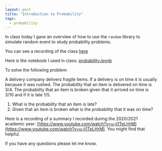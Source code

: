 ```yaml
---
layout: post
title: "Introduction to Probability"
tags:
  - probability
---
```


In class today I gave an overview of how to use the `random` library to simulate
random event to study probability problems.

You can see a recording of the class [here](https://cardiff.cloud.panopto.eu/Panopto/Pages/Viewer.aspx?id=b4800948-60fe-4273-a0d0-b0a600f7d842)

Here is the notebook I used in class:
[probability.ipynb]({{site.baseurl}}/assets/nbs/2023-2024/probability.ipynb)

To solve the following problem:

A delivery company delivers fragile items. If a delivery is on time it is usually because it was rushed.
The probability that an item is delivered on time is 3/4.
The probability that an item is broken given that it arrived on time is 3/10 and if it is late 1/5.

1. What is the probability that an item is late?
2. Given that an item is broken what is the probability that it was on time?

Here is a recording of a summary I recorded during the 2020/2021 academic year: [https://www.youtube.com/watch?v=u-ii1TeLHrM](https://www.youtube.com/watch?v=u-ii1TeLHrM).
You might find that helpful.

If you have any questions please let me know.
